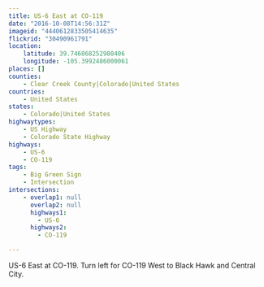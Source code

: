 ```yaml
---
title: US-6 East at CO-119
date: "2016-10-08T14:56:31Z"
imageid: "4440612833505414635"
flickrid: "30490961791"
location:
    latitude: 39.746868252980406
    longitude: -105.3992486000061
places: []
counties:
    - Clear Creek County|Colorado|United States
countries:
    - United States
states:
    - Colorado|United States
highwaytypes:
    - US Highway
    - Colorado State Highway
highways:
    - US-6
    - CO-119
tags:
    - Big Green Sign
    - Intersection
intersections:
    - overlap1: null
      overlap2: null
      highways1:
        - US-6
      highways2:
        - CO-119

---
```

US-6 East at CO-119.  Turn left for CO-119 West to Black Hawk and Central City.